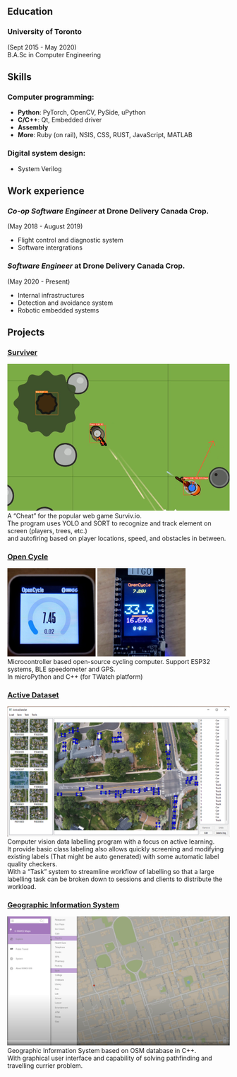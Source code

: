 ## Education
### University of Toronto
(Sept 2015 - May 2020) \
B.A.Sc in Computer Engineering

## Skills
### Computer programming:
- **Python**: PyTorch, OpenCV, PySide, uPython
- **C/C++**: Qt, Embedded driver
- **Assembly**
- **More**: Ruby (on rail), NSIS, CSS, RUST, JavaScript, MATLAB

### Digital system design:
- System Verilog

## Work experience
### *Co-op Software Engineer* at Drone Delivery Canada Crop.
(May 2018 - August 2019)
- Flight control and diagnostic system
- Software intergrations

### *Software Engineer* at Drone Delivery Canada Crop.
(May 2020 - Present)
- Internal infrastructures
- Detection and avoidance system
- Robotic embedded systems

## Projects
### [Surviver](https://github.com/KevinUTAT/surviver_dot_IO)
![](res/Sur.png)\
A “Cheat” for the popular web game Surviv.io. \
The program uses YOLO and SORT to recognize and track element on screen (players, trees, etc.) \
and autofiring based on player locations, speed, and obstacles in between.

### [Open Cycle](https://github.com/KevinUTAT/OpenCycle)
![](res/OCadr.png) ![](res/OCmpy.png)\
Microcontroller based open-source cycling computer. Support ESP32 systems,
BLE speedometer and GPS. \
In microPython and C++ (for TWatch platform)

### [Active Dataset](https://github.com/KevinUTAT/active_data_set)
![](res/ADS.png)\
Computer vision data labelling program with a focus on active learning. \
It provide basic class labeling also allows quickly screening and modifying existing labels (That might be auto generated) with some automatic label quality checkers.\
With a “Task” system to streamline workflow of labelling so that a large labelling task can be broken down to sessions and clients to distribute the workload.

### [Geographic Information System](https://www.youtube.com/watch?v=L7z_F1HgqtQ&ab_channel=KevinXu)
![](res/297.png)
Geographic Information System based on OSM database in C++. \
With graphical user interface and capability of solving pathfinding and travelling currier problem.
